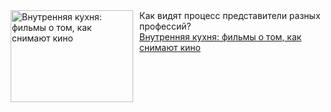 <!--2025-03-27 12:30:18-->
<div class="yb">
  <div class="rss smaller1 kino_teatr"><a href="https://www.kino-teatr.ru/blog/y2025/3-27/1871/" title="Внутренняя кухня: фильмы о том, как снимают кино"><img src="https://www.kino-teatr.ru/blog/1/7/1871/poster.jpg" width="196" height="147" align="left" hspace="5" style="margin: 0px 10px 0px 5px" alt="Внутренняя кухня: фильмы о том, как снимают кино"/></a>Как видят процесс представители разных профессий? <br><a class="light" href="https://www.kino-teatr.ru/blog/y2025/3-27/1871/">Внутренняя кухня: фильмы о том, как снимают кино</a></div>
</div>
